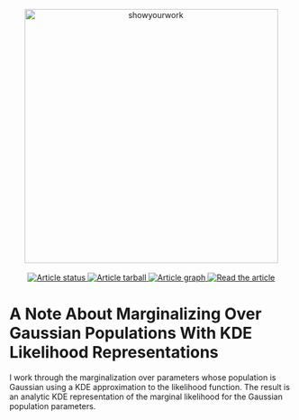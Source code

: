 <p align="center">
<a href="https://github.com/rodluger/showyourwork">
<img width = "450" src="https://raw.githubusercontent.com/rodluger/showyourwork/img/showyourwork.png" alt="showyourwork"/>
</a>
<br>
<br>
<a href="https://github.com/farr/KDEMarginalization/actions/workflows/showyourwork.yml">
<img src="https://github.com/farr/KDEMarginalization/actions/workflows/showyourwork.yml/badge.svg" alt="Article status"/>
</a>
<a href="https://github.com/farr/KDEMarginalization/raw/main-pdf/arxiv.tar.gz">
<img src="https://img.shields.io/badge/article-tarball-blue.svg?style=flat" alt="Article tarball"/>
</a>
<a href="https://github.com/farr/KDEMarginalization/raw/main-pdf/dag.pdf">
<img src="https://img.shields.io/badge/article-dag-blue.svg?style=flat" alt="Article graph"/>
</a>
<a href="https://github.com/farr/KDEMarginalization/raw/main-pdf/ms.pdf">
<img src="https://img.shields.io/badge/article-pdf-blue.svg?style=flat" alt="Read the article"/>
</a>
</p>

# A Note About Marginalizing Over Gaussian Populations With KDE Likelihood Representations

I work through the marginalization over parameters whose population is Gaussian
using a KDE approximation to the likelihood function.  The result is an analytic
KDE representation of the marginal likelihood for the Gaussian population
parameters. 
